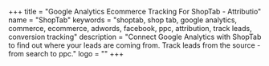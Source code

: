 +++
title = "Google Analytics Ecommerce Tracking For ShopTab - Attributio"
name = "ShopTab"
keywords = "shoptab, shop tab, google analytics, commerce, ecommerce, adwords, facebook, ppc, attribution, track leads, conversion tracking"
description = "Connect Google Analytics with ShopTab to find out where your leads are coming from. Track leads from the source - from search to ppc."
logo = ""
+++
